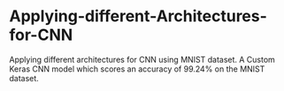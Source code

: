 # Applying-different-Architectures-for-CNN
Applying different architectures for CNN using MNIST dataset.
A Custom Keras CNN model which scores an accuracy of 99.24% on the MNIST dataset.

